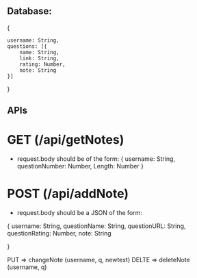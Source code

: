 ## Database:

{
    
    username: String,
    questions: [{
        name: String,
        link: String,
        rating: Number,
        note: String
    }]

}

## APIs

# GET (/api/getNotes)
- request.body should be of the form:
{
    username: String,
    questionNumber: Number,
    Length: Number
}


# POST (/api/addNote)

- request.body should be a JSON of the form:

{
    username: String,
    questionName: String,
    questionURL: String,
    questionRating: Number,
    note: String

}



PUT => changeNote (username, q, newtext)
DELTE => deleteNote (username, q)